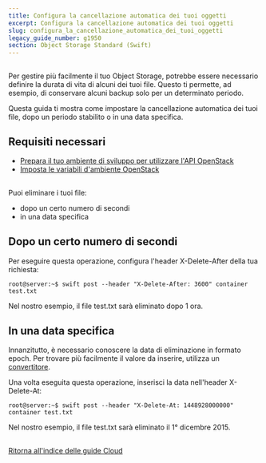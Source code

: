 ```yaml
---
title: Configura la cancellazione automatica dei tuoi oggetti
excerpt: Configura la cancellazione automatica dei tuoi oggetti
slug: configura_la_cancellazione_automatica_dei_tuoi_oggetti
legacy_guide_number: g1950
section: Object Storage Standard (Swift)
---
```



##
Per gestire più facilmente il tuo Object Storage, potrebbe essere necessario definire la durata di vita di alcuni dei tuoi file. Questo ti permette, ad esempio, di conservare alcuni backup solo per un determinato periodo.

Questa guida ti mostra come impostare la cancellazione automatica dei tuoi file, dopo un periodo stabilito o in una data specifica.


## Requisiti necessari

- [Prepara il tuo ambiente di sviluppo per utilizzare l'API OpenStack]({legacy}1851)
- [Imposta le variabili d'ambiente OpenStack]({legacy}1852)




##
Puoi eliminare i tuoi file:

- dopo un certo numero di secondi
- in una data specifica




## Dopo un certo numero di secondi
Per eseguire questa operazione, configura l'header X-Delete-After della tua richiesta:


```
root@server:~$ swift post --header "X-Delete-After: 3600" container test.txt
```


Nel nostro esempio, il file test.txt sarà eliminato dopo 1 ora.


## In una data specifica
Innanzitutto, è necessario conoscere la data di eliminazione in formato epoch.
Per trovare più facilmente il valore da inserire, utilizza un [convertitore](http://www.epochconverter.com/).

Una volta eseguita questa operazione, inserisci la data nell'header X-Delete-At:


```
root@server:~$ swift post --header "X-Delete-At: 1448928000000" container test.txt
```


Nel nostro esempio, il file test.txt sarà eliminato il 1° dicembre 2015.


##
[Ritorna all'indice delle guide Cloud]({legacy}1785)
